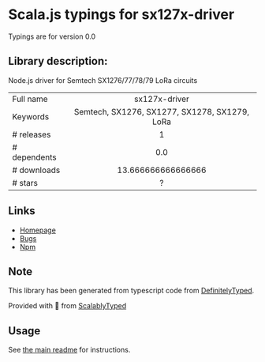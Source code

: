 
# Scala.js typings for sx127x-driver

Typings are for version 0.0

## Library description:
Node.js driver for Semtech SX1276/77/78/79 LoRa circuits

|                    |                 |
| ------------------ | :-------------: |
| Full name          | sx127x-driver |
| Keywords           | Semtech, SX1276, SX1277, SX1278, SX1279, LoRa |
| # releases         | 1 |
| # dependents       | 0.0 |
| # downloads        | 13.666666666666666 |
| # stars            | ? |

## Links
- [Homepage](https://github.com/xtrinch/sx127x-node-driver#readme)
- [Bugs](https://github.com/xtrinch/sx127x-node-driver/issues)
- [Npm](https://www.npmjs.com/package/sx127x-driver)
    


## Note
This library has been generated from typescript code from [DefinitelyTyped](https://definitelytyped.org).

Provided with :purple_heart: from [ScalablyTyped](https://github.com/oyvindberg/ScalablyTyped)

## Usage
See [the main readme](../../readme.md) for instructions.


